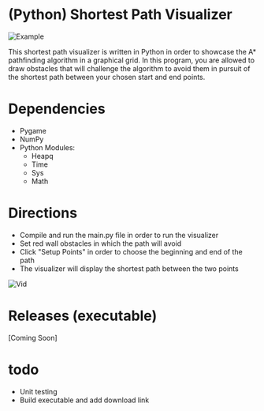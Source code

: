 # (Python) Shortest Path Visualizer
![Example](https://i.imgur.com/KRn3OjH.png)

This shortest path visualizer is written in Python in order to showcase the A* pathfinding algorithm in a graphical grid.  In this program, you are allowed to draw obstacles that will challenge the algorithm to avoid them in pursuit of the shortest path between your chosen start and end points.

# Dependencies
- Pygame
- NumPy
- Python Modules:
  - Heapq
  - Time
  - Sys
  - Math

# Directions
- Compile and run the main.py file in order to run the visualizer
- Set red wall obstacles in which the path will avoid
- Click "Setup Points" in order to choose the beginning and end of the path
- The visualizer will display the shortest path between the two points

![Vid](https://i.imgur.com/q4X7pER.gif)

# Releases (executable)
[Coming Soon]

# todo
- Unit testing
- Build executable and add download link
